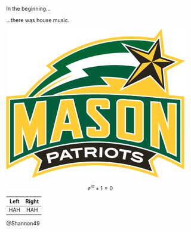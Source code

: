 In the beginning...

...there was house music.

![logo](./chapters/gmu_logo.svg)

$$ e^{i \pi} + 1 = 0$$

|Left|Right|
|:--:|:--:|
|HAH|HAH|

@Shannon49

